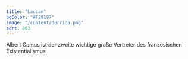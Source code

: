 ```yaml
---
title: "Laucan"
bgColor: "#F29197"
image: "/content/derrida.png"
sort: 003
---
```


Albert Camus ist der zweite wichtige große Vertreter des französischen Existentialismus.